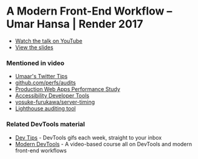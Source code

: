 # A Modern Front-End Workflow – Umar Hansa | Render 2017

* [Watch the talk on YouTube](https://www.youtube.com/watch?v=v5r_n6Tq0uk)
* [View the slides](https://umaar.github.io/devtools-modern-web-workflow-2017/)

### Mentioned in video

* [Umaar's Twitter Tips](https://twitter.com/umaar)
* [github.com/perfs/audits](https://github.com/perfs/audits/issues)
* [Production Web Apps Performance Study](https://github.com/GoogleChrome/discovery/issues)
* [Accessibility Developer Tools](https://chrome.google.com/webstore/detail/accessibility-developer-t/fpkknkljclfencbdbgkenhalefipecmb?hl=en)
* [yosuke-furukawa/server-timing](https://github.com/yosuke-furukawa/server-timing)
* [Lighthouse auditing tool](https://developers.google.com/web/tools/lighthouse/)

### Related DevTools material

* [Dev Tips](https://umaar.com/dev-tips/) - DevTools gifs each week, straight to your inbox
* [Modern DevTools](https://moderndevtools.com/) - A video-based course all on DevTools and modern front-end workflows

